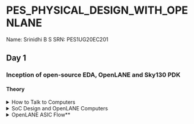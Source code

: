 # PES_PHYSICAL_DESIGN_WITH_OPENLANE
Name: Srinidhi B S        SRN: PES1UG20EC201 
## Day 1
### Inception of open-source EDA, OpenLANE and Sky130 PDK
#### Theory
<details>
  
  <summary>How to Talk to Computers</summary>

  - First we look at the introduction to the RISC-V ISA(Instructiion Set Architecture). Supposing we need to execute a C program on a particular hardware. First the C-program is converted into Assembly Code( here for RISC-V processor). Then the assembly code is converted into binary. An RTL implements this code for the particular layout of the RISC-V processor and the output is visible.
  - An application running on a system is usually written with the help of a high level language such as C,C++,Python etc. The code of these applications are compiled with the help of compilers running on a system software(OS). The compiler converts the high level code into assembly intructions for the particular processor. The assembler then converts the instructions into binary which is fed into the layout of the chip that processes every pattern of bits and the program is hence run.
</details>

<details>
  
  <summary>SoC Design and OpenLANE Computers</summary>

  **What is a PDK?**
- PDK stands for Process Design Kit.
- It is a collection of files used to model a fabrication process for the EDA tools used to design an IC
  - Process Design Rules.
  - Device Models
  - Digital Standard Cell Libraries
  - I/O Libraries
 
A simplified RTL to GDSII Flow is :
- Synthesis -> Floor/Power Planning -> Placement -> Clock Tree Synthesis -> Routing -> Signoff

- Synthesis - Converts RTL to a ciruit, out of compomments from the standard cell library.
- Floor and Power Planning - Obejctive here is to plan the silicon area and create robust power distribution network to power the chip.
  - Chip Floor Planning - Partition the chip die between different system building blocks and place the I/O pads.
  - Macro Floor Planning - We define the macro dimensions, pin locations and rows are defined.
  - Power Planning - The power distribution network is contructed.
- Placement - Placing the cells on the floorplan rows, aligned with the sites. There are 2 steps: Global and Detailed.
- Clock Tree Synthesis - To deliver the clock to all sequential elements.
- Routing - Implement the interconnect using the available metal layers.
- Sign Off - Perform physical verification such as DRC(Design Rule Check) and LVS(Layout vs Synthesis). Also perform STA(Static Timiing Analysis).
</details>


<details>
  
  <summary>OpenLANE ASIC Flow**</summary>
![p1](https://github.com/Srini-web/pes_pd/assets/77874288/98f46eb9-6602-4bbd-a251-b55697a04249)

## Getting Familiar with the Open Source EDA Tools

### Design Preparation Step
<details>
  
  <summary>Openlane Interactive</summary>

- Let us first go the the working directory using the following commands
```
cd Desktop/work/tools/
```

```
cd openlane_working_dir/openlane/
```
![s1opln](https://github.com/Srini-web/pes_pd/assets/77874288/0e9392ba-b165-4482-8a6a-5c3a82c52946)

- We now type the command ```docker```.
- This will open the shell as shown in the figure above
- Now we type
```
./flow.tcl -interactive
```
![s2opl](https://github.com/Srini-web/pes_pd/assets/77874288/5e65d288-92de-4267-8ddd-0bc8853acda1)

- If the 'interactive' keyword is not present, then the entire flow of the tool is run.

![s4](https://github.com/Srini-web/pes_pd/assets/77874288/3c284bbc-e6e6-483c-b2a2-6ae41eea9062)

- Now we must import all the packages required to run the flow, we use the command:
```
package require openlane 0.9
```

![s3](https://github.com/Srini-web/pes_pd/assets/77874288/68250674-3ecd-4e74-ab0e-bd9b5e21a3d7)

</details>

<details>
  
  <summary>Running Synthesis</summary>
  - We will be working with the 'picorv32a' design.
  - The src folder has the verilog file and the sdc file of the design
  - Now we do the design setup stage using the command:
```
prep -design picorv32a
```
- After preparing the design, we can see that a new 'runs' folder is created.
  
![s5](https://github.com/Srini-web/pes_pd/assets/77874288/752fcce4-4d86-40cb-836f-e31a391dc5e2)

- To synthesize the design we type
```
run_synthesis
```
- This command invokes yosys, runs the synthesis and the abc commands.
- A long process is observed after typing this command, which for a little over two mintues.

![s7](https://github.com/Srini-web/pes_pd/assets/77874288/7816183c-5ec9-409d-9447-d02cb4419f23)

- A synthesis successful message must be displayed.

![s9](https://github.com/Srini-web/pes_pd/assets/77874288/b733a107-7da1-4527-8f22-b246f291cb80)

- The flop ratio can be calculated by using:
```
No. of flops/No. of cells = 1613/14876 = 0.108
```
- In percentage there is 10.8% of the total number of cells are Flops

![s8](https://github.com/Srini-web/pes_pd/assets/77874288/7308f813-8d85-4b59-9a24-d15d145e38c5)

- Under the runs folder we can check out the netlist file generated after synthesis
</details>
